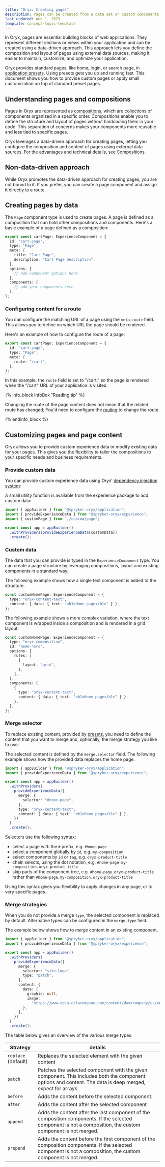 ```yaml
---
title: "Oryx: Creating pages"
description: Pages can be created from a data set or custom components
last_updated: Aug 1, 2023
template: concept-topic-template
---
```


In Oryx, pages are essential building blocks of web applications. They represent different sections or views within your application and can be created using a data-driven approach. This approach lets you define the composition and layout of pages using external data sources, making it easier to maintain, customize, and optimize your application.

Oryx provides standard pages, like home, login, or search page, in [application presets](/docs/scos/dev/front-end-development/{{page.version}}/oryx/oryx-presets.html). Using presets gets you up and running fast. This document shows you how to provide custom pages or apply small customization on top of standard preset pages.

## Understanding pages and compositions

Pages in Oryx are represented as [compositions](/docs/scos/dev/front-end-development/{{page.version}}/oryx/building-pages/oryx-compositions.html), which are collections of components organized in a specific order. Compositions enable you to define the structure and layout of pages without hardcoding them in your code. This separation of concerns makes your components more reusable and less tied to specific pages.

Oryx leverages a data-driven approach for creating pages, letting you configure the composition and content of pages using external data sources. For the advantages and technical details, see [Compositions](/docs/scos/dev/front-end-development/{{page.version}}/oryx/oryx-compositions.html).

## Non-data-driven approach

While Oryx promotes the data-driven approach for creating pages, you are not bound to it. If you prefer, you can create a page component and assign it directly to a route.

## Creating pages by data

The `Page` component type is used to create pages. A page is defined as a composition that can hold other compositions and components. Here's a basic example of a page defined as a composition:

```ts
export const cartPage: ExperienceComponent = {
  id: "cart-page",
  type: "Page",
  meta: {
    title: "Cart Page",
    description: "Cart Page Description",
  },
  options: {
    // add component options here
  },
  components: [
    // add your components here
  ],
};
```

### Configuring content for a route

You can configure the matching URL of a page using the `meta.route` field. This allows you to define on which URL the page should be rendered.

Here's an example of how to configure the route of a page:

```ts
export const cartPage: ExperienceComponent = {
  id: "cart-page",
  type: "Page",
  meta: {
    route: "/cart",
  },
};
```

In this example, the `route` field is set to "/cart," so the page is rendered when the "/cart" URL of your application is visited.

{% info_block infoBox "Reading tip" %}

Changing the route of the page content does not mean that the related route has changed; You'd need to configure the [routing](/docs/scos/dev/front-end-development/{{page.version}}/oryx/oryx-routing.html) to change the route.

{% endinfo_block %}

## Customizing pages and page content

Oryx allows you to provide custom experience data or modify existing data for your pages. This gives you the flexibility to tailor the compositions to your specific needs and business requirements.

### Provide custom data

You can provide custom experience data using Oryx' [dependency injection system](/docs/scos/dev/front-end-development/{{page.version}}/oryx/dependency-injection/dependency-injection-providing-services.html):

A small utility function is available from the experience package to add custom data:

```ts
import { appBuilder } from "@spryker-oryx/application";
import { provideExperienceData } from "@spryker-oryx/experience";
import { customPage } from "./custom/page";

export const app = appBuilder()
  .withProviders(provideExperienceData(customData))
  .create();
```

### Custom data

The data that you can provide is typed in the `ExperienceComponent` type. You can create a page structure by leveraging compositions, layout and existing components in a standard way.

The following example shows how a single text component is added to the structure.

```ts
const customHomePage: ExperienceComponent = {
  type: "oryx-content-text",
  content: { data: { text: "<h1>Home page</h1>" } },
};
```

The following example shows a more complex variation, where the text component is wrapped inside a composition and is rendered in a grid layout:

```ts
const customHomePage: ExperienceComponent = {
  type: "oryx-composition",
  id: "home-hero",
  options: {
    rules: [
      {
        layout: "grid",
      },
    ],
  },
  components: [
    {
      type: "oryx-content-text",
      content: { data: { text: "<h1>Home page</h1>" } },
    },
  ],
};
```

### Merge selector

To replace existing content, provided by [presets](/docs/scos/dev/front-end-development/{{page.version}}/oryx/oryx-presets.html), you need to define the content that you want to merge and, optionally, the merge strategy you like to use.

The selected content is defined by the `merge.selector` field. The following example shows how the provided data replaces the home page.

```ts
import { appBuilder } from "@spryker-oryx/application";
import { provideExperienceData } from "@spryker-oryx/experience";

export const app = appBuilder()
  .withProviders(
    provideExperienceData({
      merge: {
        selector: "#home-page",
      },
      type: "oryx-content-text",
      content: { data: { text: "<h1>Home page</h1>" } },
    })
  )
  .create();
```

Selectors use the following syntax:

- select a page with the `#` prefix, e.g. `#home-page`
- select a component globally by `id`, e.g. `my-composition`
- select components by `id` or `tag`, e.g. `oryx-product-title`
- chain selects, using the dot notation, e.g. `#home-page.my-composition.oryx-product-title`
- skip parts of the component tree, e.g. `#home-page.oryx-product-title` rather than `#home-page.my-composition.oryx-product-title`

Using this syntax gives you flexibility to apply changes in any page, or to very specific pages.

### Merge strategies

When you do not provide a merge `type`, the selected component is replaced by default. Alternative types can be configured in the `merge.type` field.

The example below shows how to _merge_ content in an existing component.

```ts
import { appBuilder } from "@spryker-oryx/application";
import { provideExperienceData } from "@spryker-oryx/experience";

export const app = appBuilder()
  .withProviders(
    provideExperienceData({
      merge: {
        selector: "site-logo",
        type: "patch",
      },
      content: {
        data: {
          graphic: null,
          image:
            "https://www.coca-colacompany.com/content/dam/company/us/en/the-coca-cola-company-logo.svg",
        },
      },
    })
  )
  .create();
```

The table below gives an overview of the various merge types.

| Strategy            | details                                                                                                                                                        |
| ------------------- | -------------------------------------------------------------------------------------------------------------------------------------------------------------- |
| `replace` (default) | Replaces the selected element with the given content                                                                                                           |
| `patch`             | Patches the selected component with the given component. This includes both the component options and content. The data is deep merged, expect for arrays.     |
| `before`            | Adds the content before the selected component.                                                                                                                |
| `after`             | Adds the content after the selected component                                                                                                                  |
| `append`            | Adds the content after the last component of the composition components. If the selected component is not a composition, the custom component is not merged.   |
| `prepend`           | Adds the content before the first component of the composition components. If the selected component is not a composition, the custom component is not merged. |
